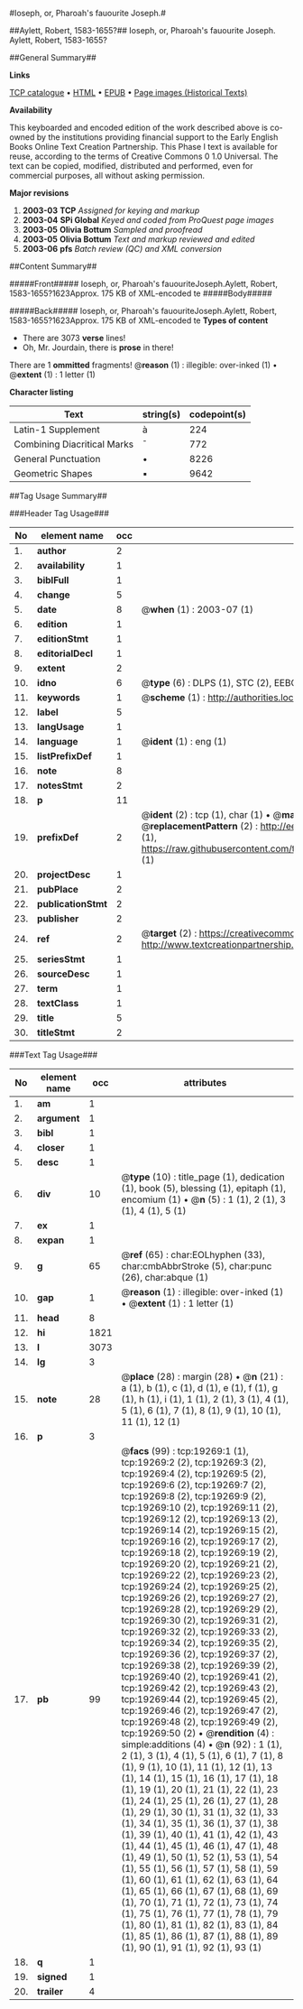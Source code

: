#Ioseph, or, Pharoah's fauourite Joseph.#

##Aylett, Robert, 1583-1655?##
Ioseph, or, Pharoah's fauourite
Joseph.
Aylett, Robert, 1583-1655?

##General Summary##

**Links**

[TCP catalogue](http://www.ota.ox.ac.uk/tcp/)  • 
[HTML](http://tei.it.ox.ac.uk/tcp/Texts-HTML/free/A00/A00012.html)  • 
[EPUB](http://tei.it.ox.ac.uk/tcp/Texts-EPUB/free/A00/A00012.epub) • 
[Page images (Historical Texts)](https://data.historicaltexts.jisc.ac.uk/view?pubId=eebo-99853871e&pageId=eebo-99853871e-19269-1)

**Availability**

This keyboarded and encoded edition of the
	       work described above is co-owned by the institutions
	       providing financial support to the Early English Books
	       Online Text Creation Partnership. This Phase I text is
	       available for reuse, according to the terms of Creative
	       Commons 0 1.0 Universal. The text can be copied,
	       modified, distributed and performed, even for
	       commercial purposes, all without asking permission.

**Major revisions**

1. __2003-03__ __TCP__ *Assigned for keying and markup*
1. __2003-04__ __SPi Global__ *Keyed and coded from ProQuest page images*
1. __2003-05__ __Olivia Bottum__ *Sampled and proofread*
1. __2003-05__ __Olivia Bottum__ *Text and markup reviewed and edited*
1. __2003-06__ __pfs__ *Batch review (QC) and XML conversion*

##Content Summary##

#####Front#####
Ioseph, or, Pharoah's fauouriteJoseph.Aylett, Robert, 1583-1655?1623Approx. 175 KB of XML-encoded te
#####Body#####

#####Back#####
Ioseph, or, Pharoah's fauouriteJoseph.Aylett, Robert, 1583-1655?1623Approx. 175 KB of XML-encoded te
**Types of content**

  * There are 3073 **verse** lines!
  * Oh, Mr. Jourdain, there is **prose** in there!

There are 1 **ommitted** fragments! 
 @__reason__ (1) : illegible: over-inked (1)  •  @__extent__ (1) : 1 letter (1)

**Character listing**


|Text|string(s)|codepoint(s)|
|---|---|---|
|Latin-1 Supplement|à|224|
|Combining             Diacritical Marks|̄|772|
|General Punctuation|•|8226|
|Geometric Shapes|▪|9642|

##Tag Usage Summary##

###Header Tag Usage###

|No|element name|occ|attributes|
|---|---|---|---|
|1.|__author__|2||
|2.|__availability__|1||
|3.|__biblFull__|1||
|4.|__change__|5||
|5.|__date__|8| @__when__ (1) : 2003-07 (1)|
|6.|__edition__|1||
|7.|__editionStmt__|1||
|8.|__editorialDecl__|1||
|9.|__extent__|2||
|10.|__idno__|6| @__type__ (6) : DLPS (1), STC (2), EEBO-CITATION (1), PROQUEST (1), VID (1)|
|11.|__keywords__|1| @__scheme__ (1) : http://authorities.loc.gov/ (1)|
|12.|__label__|5||
|13.|__langUsage__|1||
|14.|__language__|1| @__ident__ (1) : eng (1)|
|15.|__listPrefixDef__|1||
|16.|__note__|8||
|17.|__notesStmt__|2||
|18.|__p__|11||
|19.|__prefixDef__|2| @__ident__ (2) : tcp (1), char (1)  •  @__matchPattern__ (2) : ([0-9\-]+):([0-9IVX]+) (1), (.+) (1)  •  @__replacementPattern__ (2) : http://eebo.chadwyck.com/downloadtiff?vid=$1&page=$2 (1), https://raw.githubusercontent.com/textcreationpartnership/Texts/master/tcpchars.xml#$1 (1)|
|20.|__projectDesc__|1||
|21.|__pubPlace__|2||
|22.|__publicationStmt__|2||
|23.|__publisher__|2||
|24.|__ref__|2| @__target__ (2) : https://creativecommons.org/publicdomain/zero/1.0/ (1), http://www.textcreationpartnership.org/docs/. (1)|
|25.|__seriesStmt__|1||
|26.|__sourceDesc__|1||
|27.|__term__|1||
|28.|__textClass__|1||
|29.|__title__|5||
|30.|__titleStmt__|2||


###Text Tag Usage###

|No|element name|occ|attributes|
|---|---|---|---|
|1.|__am__|1||
|2.|__argument__|1||
|3.|__bibl__|1||
|4.|__closer__|1||
|5.|__desc__|1||
|6.|__div__|10| @__type__ (10) : title_page (1), dedication (1), book (5), blessing (1), epitaph (1), encomium (1)  •  @__n__ (5) : 1 (1), 2 (1), 3 (1), 4 (1), 5 (1)|
|7.|__ex__|1||
|8.|__expan__|1||
|9.|__g__|65| @__ref__ (65) : char:EOLhyphen (33), char:cmbAbbrStroke (5), char:punc (26), char:abque (1)|
|10.|__gap__|1| @__reason__ (1) : illegible: over-inked (1)  •  @__extent__ (1) : 1 letter (1)|
|11.|__head__|8||
|12.|__hi__|1821||
|13.|__l__|3073||
|14.|__lg__|3||
|15.|__note__|28| @__place__ (28) : margin (28)  •  @__n__ (21) : a (1), b (1), c (1), d (1), e (1), f (1), g (1), h (1), i (1), 1 (1), 2 (1), 3 (1), 4 (1), 5 (1), 6 (1), 7 (1), 8 (1), 9 (1), 10 (1), 11 (1), 12 (1)|
|16.|__p__|3||
|17.|__pb__|99| @__facs__ (99) : tcp:19269:1 (1), tcp:19269:2 (2), tcp:19269:3 (2), tcp:19269:4 (2), tcp:19269:5 (2), tcp:19269:6 (2), tcp:19269:7 (2), tcp:19269:8 (2), tcp:19269:9 (2), tcp:19269:10 (2), tcp:19269:11 (2), tcp:19269:12 (2), tcp:19269:13 (2), tcp:19269:14 (2), tcp:19269:15 (2), tcp:19269:16 (2), tcp:19269:17 (2), tcp:19269:18 (2), tcp:19269:19 (2), tcp:19269:20 (2), tcp:19269:21 (2), tcp:19269:22 (2), tcp:19269:23 (2), tcp:19269:24 (2), tcp:19269:25 (2), tcp:19269:26 (2), tcp:19269:27 (2), tcp:19269:28 (2), tcp:19269:29 (2), tcp:19269:30 (2), tcp:19269:31 (2), tcp:19269:32 (2), tcp:19269:33 (2), tcp:19269:34 (2), tcp:19269:35 (2), tcp:19269:36 (2), tcp:19269:37 (2), tcp:19269:38 (2), tcp:19269:39 (2), tcp:19269:40 (2), tcp:19269:41 (2), tcp:19269:42 (2), tcp:19269:43 (2), tcp:19269:44 (2), tcp:19269:45 (2), tcp:19269:46 (2), tcp:19269:47 (2), tcp:19269:48 (2), tcp:19269:49 (2), tcp:19269:50 (2)  •  @__rendition__ (4) : simple:additions (4)  •  @__n__ (92) : 1 (1), 2 (1), 3 (1), 4 (1), 5 (1), 6 (1), 7 (1), 8 (1), 9 (1), 10 (1), 11 (1), 12 (1), 13 (1), 14 (1), 15 (1), 16 (1), 17 (1), 18 (1), 19 (1), 20 (1), 21 (1), 22 (1), 23 (1), 24 (1), 25 (1), 26 (1), 27 (1), 28 (1), 29 (1), 30 (1), 31 (1), 32 (1), 33 (1), 34 (1), 35 (1), 36 (1), 37 (1), 38 (1), 39 (1), 40 (1), 41 (1), 42 (1), 43 (1), 44 (1), 45 (1), 46 (1), 47 (1), 48 (1), 49 (1), 50 (1), 52 (1), 53 (1), 54 (1), 55 (1), 56 (1), 57 (1), 58 (1), 59 (1), 60 (1), 61 (1), 62 (1), 63 (1), 64 (1), 65 (1), 66 (1), 67 (1), 68 (1), 69 (1), 70 (1), 71 (1), 72 (1), 73 (1), 74 (1), 75 (1), 76 (1), 77 (1), 78 (1), 79 (1), 80 (1), 81 (1), 82 (1), 83 (1), 84 (1), 85 (1), 86 (1), 87 (1), 88 (1), 89 (1), 90 (1), 91 (1), 92 (1), 93 (1)|
|18.|__q__|1||
|19.|__signed__|1||
|20.|__trailer__|4||
